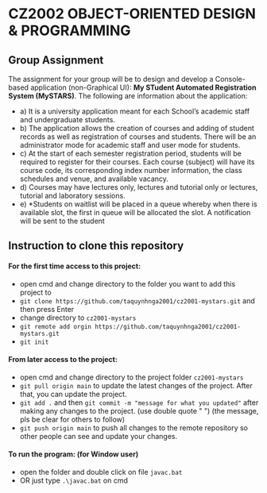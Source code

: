 # CZ2002 OBJECT-ORIENTED DESIGN & PROGRAMMING
## Group Assignment
The assignment for your group will be to design and develop a Console-based application (non-Graphical UI): <b>My STudent Automated Registration System (MySTARS)</b>. 
The following are information about the application:
- a) It is a university application meant for each School’s academic staff and undergraduate students.
- b) The application allows the creation of courses and adding of student records as well as registration of courses and students. There will be an administrator mode for academic staff and user mode for students.
- c) At the start of each semester registration period, students will be required to register for their courses. Each course (subject) will have its course code, its corresponding index number information, the class schedules and venue, and available vacancy.
- d) Courses may have lectures only, lectures and tutorial only or lectures, tutorial and laboratory sessions.
- e) *Students on waitlist will be placed in a queue whereby when there is available slot, the first in queue will be allocated the slot. A notification will be sent to the student

## Instruction to clone this repository
#### For the first time access to this project:
- open cmd and change directory to the folder you want to add this project to
- `git clone https://github.com/taquynhnga2001/cz2001-mystars.git` and then press Enter
- change directory to `cz2001-mystars`
- `git remote add orgin https://github.com/taquynhnga2001/cz2001-mystars.git`
- `git init`
#### From later access to the project:
- open cmd and change directory to the project folder `cz2001-mystars`
- `git pull origin main` to update the latest changes of the project. After that, you can update the project.
- `git add .` and then `git commit -m "message for what you updated"` after making any changes to the project. (use double quote " ") (the message, pls be clear for others to follow)
- `git push origin main` to push all changes to the remote repository so other people can see and update your changes.
#### To run the program: (for Window user)
- open the folder and double click on file `javac.bat`
- OR just type `.\javac.bat` on cmd
